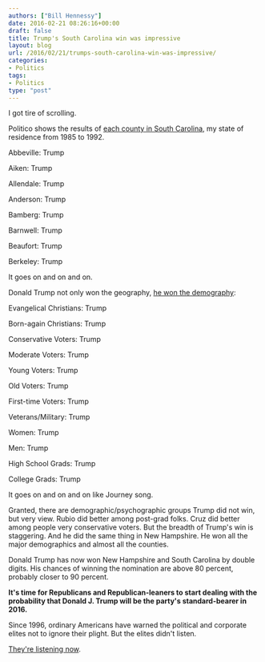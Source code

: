 ```yaml
---
authors: ["Bill Hennessy"]
date: 2016-02-21 08:26:16+00:00
draft: false
title: Trump's South Carolina win was impressive
layout: blog
url: /2016/02/21/trumps-south-carolina-win-was-impressive/
categories:
- Politics
tags:
- Politics
type: "post"
---
```


I got tire of scrolling.

Politico shows the results of [each county in South Carolina](https://www.politico.com/2016-election/results/map/president/south-carolina), my state of residence from 1985 to 1992.

Abbeville: Trump

Aiken: Trump

Allendale: Trump

Anderson: Trump

Bamberg: Trump

Barnwell: Trump

Beaufort: Trump

Berkeley: Trump

It goes on and on and on.

Donald Trump not only won the geography, [he won the demography](https://www.washingtonpost.com/graphics/politics/2016-election/primaries/south-carolina-exit-poll/):

Evangelical Christians: Trump

Born-again Christians: Trump

Conservative Voters: Trump

Moderate Voters: Trump

Young Voters: Trump

Old Voters: Trump

First-time Voters: Trump

Veterans/Military: Trump

Women: Trump

Men: Trump

High School Grads: Trump

College Grads: Trump

It goes on and on and on like Journey song.

Granted, there are demographic/psychographic groups Trump did not win, but very view. Rubio did better among post-grad folks. Cruz did better among people very conservative voters. But the breadth of Trump's win is staggering. And he did the same thing in New Hampshire. He won all the major demographics and almost all the counties.

Donald Trump has now won New Hampshire and South Carolina by double digits. His chances of winning the nomination are above 80 percent, probably closer to 90 percent.

**It's time for Republicans and Republican-leaners to start dealing with the probability that Donald J. Trump will be the party's standard-bearer in 2016.**

Since 1996, ordinary Americans have warned the political and corporate elites not to ignore their plight. But the elites didn't listen.

[They're listening now](https://hennessysview.com/2016/02/20/this-is-the-gen-x-election/).
